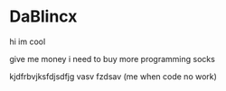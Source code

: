 # DaBlincx

hi im cool

give me money
i need to buy more programming socks

kjdfrbvjksfdjsdfjg vasv fzdsav (me when code no work)
